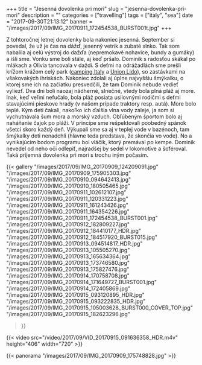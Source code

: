 +++
title = "Jesenná dovolenka pri mori"
slug = "jesenna-dovolenka-pri-mori"
description = ""
categories = ["travelling"]
tags = ["italy", "sea"]
date = "2017-09-30T21:13:12"
banner = "/images/2017/09/IMG_20170911_172454538_BURST001t.jpg"
+++

Z tohtoročnej letnej dovolenky bola nakoniec jesenná. September si povedal, že už je čas na dážď, jesenný vetrík a zubaté slnko. Tak som nabalila aj celú výstroj do dažďa (nepremokavé nohavice, bundy a gumáky) a išli sme. Vonku sme boli stále, aj keď pršalo. Dominik s radosťou skákal po mlákach a Olivia tancovala v daždi. S deťmi na odrážadlách sme prešli krížom krážom celý park (<a title="Camping Italy" href="http://www.campingitaly.it/" target="_blank">camping Italy</a> a <a title="Campipng Union Lido" href="http://www.unionlido.com/en/" target="_blank">Union Lido</a>), so zastávkami na všakovakých ihriskách. Nakoniec zdolali aj úplne najvyššiu šmýkalku, o ktorej sme ich na začiatku presvedčili, že tam Dominik nebude vedieť vyliezť. Dva dni boli naozaj nádherné, slnečné, vtedy bola plná pláž aj more. Inak, keď veľmi nefučalo, bola pláž posiata usilovnými rodičmi s deťmi stavajúcimi pieskove hrady (v našom prípade traktory resp. autá). More bolo teplé. Kým deti čakali, nakoľko ich ďalšia vlna vody zaleje, ja som si vychutnávala šum mora a morský vzduch. Obľúbeným športom bolo aj naháňanie čajok po pláži. V princípe sme rešpektovali poobedný spánok všetci skoro každý deň. Výkupali sme sa aj v teplej vode v bazénoch, tam šmýkalky deti nenadchli (hlavne teda predstava, že skončia vo vode). No a vynikajúcim bodom programu bol vláčik, ktorý premával po kempe. Dominik nevedel od neho oči odlepiť, najradšej by sedel v lokomotíve a šoféroval. Taká príjemná dovolenka pri mori s trochu iným počasím.  


{{< gallery
  "/images/2017/09/IMG_20170909_124209091.jpg"
  "/images/2017/09/IMG_20170909_175905303.jpg"
  "/images/2017/09/IMG_20170910_094642413.jpg"
  "/images/2017/09/IMG_20170910_180505465.jpg"
  "/images/2017/09/IMG_20170911_102612107.jpg"
  "/images/2017/09/IMG_20170911_120331223.jpg"
  "/images/2017/09/IMG_20170911_161243426.jpg"
  "/images/2017/09/IMG_20170911_164354226.jpg"
  "/images/2017/09/IMG_20170911_172454538_BURST001.jpg"
  "/images/2017/09/IMG_20170912_182809227.jpg"
  "/images/2017/09/IMG_20170912_184410177_HDR.jpg"
  "/images/2017/09/IMG_20170912_184517920_BURST015.jpg"
  "/images/2017/09/IMG_20170913_094514817_HDR.jpg"
  "/images/2017/09/IMG_20170913_105505270.jpg"
  "/images/2017/09/IMG_20170913_165634364.jpg"
  "/images/2017/09/IMG_20170913_173746580.jpg"
  "/images/2017/09/IMG_20170913_175827476.jpg"
  "/images/2017/09/IMG_20170914_170758708.jpg"
  "/images/2017/09/IMG_20170914_171649727_BURST001.jpg"
  "/images/2017/09/IMG_20170914_172405869.jpg"
  "/images/2017/09/IMG_20170915_093120895_HDR.jpg"
  "/images/2017/09/IMG_20170915_093222835_HDR.jpg"
  "/images/2017/09/IMG_20170915_105003628_BURST000_COVER_TOP.jpg"
  "/images/2017/09/IMG_20170915_182623296.jpg"
>}}

{{< video src="/video/2017/09/VID_20170915_091636358_HDR.m4v" height="406" width="720" >}}

{{< panorama "/images/2017/09/IMG_20170909_175748828.jpg"  >}}
